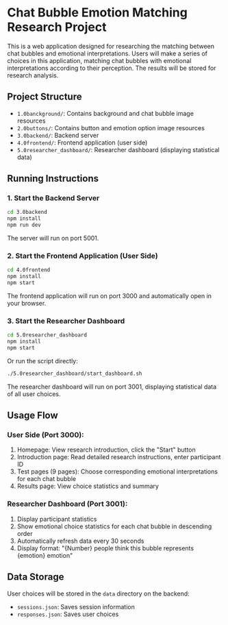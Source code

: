 # Chat Bubble Emotion Matching Research Project

This is a web application designed for researching the matching between chat bubbles and emotional interpretations. Users will make a series of choices in this application, matching chat bubbles with emotional interpretations according to their perception. The results will be stored for research analysis.

## Project Structure

- `1.0banckground/`: Contains background and chat bubble image resources
- `2.0buttons/`: Contains button and emotion option image resources
- `3.0backend/`: Backend server
- `4.0frontend/`: Frontend application (user side)
- `5.0researcher_dashboard/`: Researcher dashboard (displaying statistical data)

## Running Instructions

### 1. Start the Backend Server

```bash
cd 3.0backend
npm install
npm run dev
```

The server will run on port 5001.

### 2. Start the Frontend Application (User Side)

```bash
cd 4.0frontend
npm install
npm start
```

The frontend application will run on port 3000 and automatically open in your browser.

### 3. Start the Researcher Dashboard

```bash
cd 5.0researcher_dashboard
npm install
npm start
```

Or run the script directly:

```bash
./5.0researcher_dashboard/start_dashboard.sh
```

The researcher dashboard will run on port 3001, displaying statistical data of all user choices.

## Usage Flow

### User Side (Port 3000):
1. Homepage: View research introduction, click the "Start" button
2. Introduction page: Read detailed research instructions, enter participant ID
3. Test pages (9 pages): Choose corresponding emotional interpretations for each chat bubble
4. Results page: View choice statistics and summary

### Researcher Dashboard (Port 3001):
1. Display participant statistics
2. Show emotional choice statistics for each chat bubble in descending order
3. Automatically refresh data every 30 seconds
4. Display format: "{Number} people think this bubble represents {emotion} emotion"

## Data Storage

User choices will be stored in the `data` directory on the backend:
- `sessions.json`: Saves session information
- `responses.json`: Saves user choices 